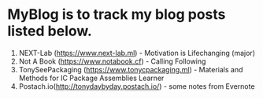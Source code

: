 # MyBlog is to track my blog posts listed below.

1. NEXT-Lab (https://www.next-lab.ml)  - Motivation is Lifechanging (major)
2. Not A Book (https://www.notabook.cf) - Calling Following
3. TonySeePackaging (https://www.tonycpackaging.ml)  - Materials and Methods for IC Package Assemblies Learner
4. Postach.io(http://tonydaybyday.postach.io/)  - some notes from Evernote
